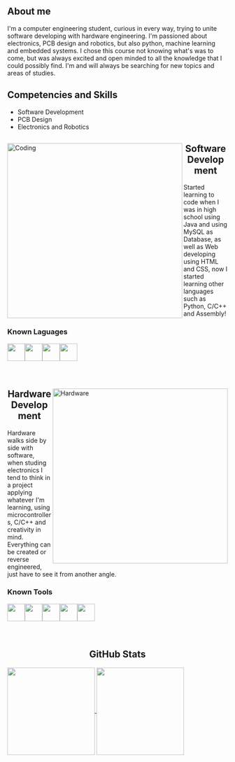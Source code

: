 <div>
<h2>About me</h2>

<p>I'm a computer engineering student, curious in every way, trying to unite software developing with hardware engineering. I'm passioned about electronics, PCB design and robotics, but also python, machine learning and embedded systems. I chose this course not knowing what's was to come, but was always excited and open minded to all the knowledge that I could possibly find. I'm and will always be searching for new topics and areas of studies.</p>

<h2>Competencies and Skills</h2>
<ul>
  <li>Software Development</li>
  <li>PCB Design</li>
  <li>Electronics and Robotics</li>
</ul>
</div>
<div>
<img align="left" alt="Coding" width="400" src="https://media1.giphy.com/media/26tn33aiTi1jkl6H6/giphy.gif">
<h2 align="center">Software Development</h2>
<span align="right">Started learning to code when I was in high school using Java and using MySQL as Database, as well as Web developing using HTML and CSS, now I started learning other languages such as Python, C/C++ and Assembly!</span>
</br>
<h3>Known Laguages</h3>
<img src="https://cdn3.iconfinder.com/data/icons/logos-and-brands-adobe/512/267_Python-512.png" height=40><img src="https://static.thenounproject.com/png/5151631-200.png" height=40><img src="https://cdn.freebiesupply.com/logos/large/2x/java-14-logo-png-transparent.png" height=40><img src="https://upload.wikimedia.org/wikipedia/commons/thumb/1/18/ISO_C%2B%2B_Logo.svg/1822px-ISO_C%2B%2B_Logo.svg.png" height=40>
</br>
</br>
</br>
</div>

<div>
<img align="right" alt="Hardware" width="400" src="https://i.giphy.com/media/PiuL0MyzhlQv9fkNrY/giphy.webp">
<h2 align="center">Hardware Development</h2>
<span align="left">Hardware walks side by side with software, when studing electronics I tend to think in a project applying whatever I'm learning, using microcontrollers, C/C++ and creativity in mind. Everything can be created or reverse engineered, just have to see it from another angle.</span>
</br>
<h3>Known Tools</h3>
<img src="https://avatars.githubusercontent.com/u/3374914?s=200&v=4" height=40><img src="https://brandslogos.com/wp-content/uploads/images/large/arduino-logo-1.png" height=40><img src="https://seeklogo.com/images/E/espressif-systems-logo-1350B9E771-seeklogo.com.png" height=40><img src="https://cdn.freebiesupply.com/logos/thumbs/2x/raspberry-pi-logo.png" height=40 /><img src="https://elinux.org/images/c/cb/Raspberry_Pi_Logo.svg" height=40 />
</br>
</br>
</br>
</div>

<h2 align="Center">GitHub Stats</h2>

<a href="https://github.com/anuraghazra/github-readme-stats">
  <img height=200 align="center" src="https://github-readme-stats.vercel.app/api?username=SamuelDotDoc&show_icons=true&theme=radical" />
</a>
<a href="https://github.com/anuraghazra/convoychat">
  <img height=200 align="center" src="https://github-readme-stats.vercel.app/api/top-langs/?username=SamuelDotDoc&layout=donut&hide=PERL,Mathematica,Roff,ASL" />
</a>

<!--
**SamuelDotDoc/SamuelDotDoc** is a ✨ _special_ ✨ repository because its `README.md` (this file) appears on your GitHub profile.

Here are some ideas to get you started:

- 🔭 I’m currently working on ...
- 🌱 I’m currently learning ...
- 👯 I’m looking to collaborate on ...
- 🤔 I’m looking for help with ...
- 💬 Ask me about ...
- 📫 How to reach me: ...
- 😄 Pronouns: ...
- ⚡ Fun fact: ...
-->
